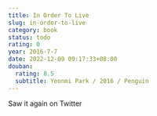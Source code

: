 ```yaml
---
title: In Order To Live
slug: in-order-to-live
category: book
status: todo
rating: 0
year: 2016-7-7
date: 2022-12-09 09:17:33+08:00
douban:
  rating: 8.5
  subtitle: Yeonmi Park / 2016 / Penguin
---
```


Saw it again on Twitter
